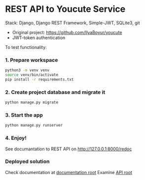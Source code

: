 # REST API to Youcute Service
Stack: Django, Django REST Framework, Simple-JWT, SQLite3, git


* Original project: https://github.com/IlyaBoyur/youcute
* JWT-token authentication


To test functionality:
### 1. Prepare workspace
```bash
python3 -m venv venv
source venv/bin/activate
pip install -r requirements.txt
```
### 2. Create project database and migrate it
```bash
python manage.py migrate
```
### 3. Start the app
```bash
python manage.py runserver
```
### 4. Enjoy!
See documantation to REST API on http://127.0.0.1:8000/redoc

### Deployed solution
Check documentation at [documentation root](https://api-youcute.herokuapp.com/redoc/)
Examine [API root](https://api-youcute.herokuapp.com/api/)
